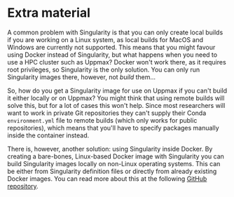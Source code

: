 # Extra material

A common problem with Singularity is that you can only create local builds if
you are working on a Linux system, as local builds for MacOS and Windows are
currently not supported. This means that you might favour using Docker instead
of Singularity, but what happens when you need to use a HPC cluster such as
Uppmax? Docker won't work there, as it requires root privileges, so Singularity
is the only solution. You can only run Singularity images there, however, not
*build* them...

So, how do you get a Singularity image for use on Uppmax if you can't build it
either locally or on Uppmax? You might think that using remote builds will solve
this, but for a lot of cases this won't help. Since most researchers will want
to work in private Git repositories they can't supply their Conda
`environment.yml` file to remote builds (which only works for public
repositories), which means that you'll have to specify packages manually inside
the container instead.

There is, however, another solution: using Singularity inside Docker. By
creating a bare-bones, Linux-based Docker image with Singularity you can build
Singularity images locally on non-Linux operating systems. This can be either
from Singularity definition files or directly from already existing Docker
images. You can read more about this at the following
[GitHub repository](https://github.com/fasterius/singularity-in-docker).

